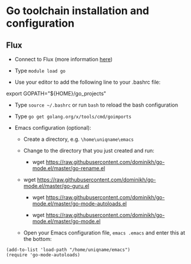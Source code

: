 Go toolchain installation and configuration
===========================================


Flux
----

* Connect to Flux (more information [here](http://arc-ts.umich.edu/flux-user-guide))

* Type `module load go`

* Use your editor to add the following line to your .bashrc file:

export GOPATH="${HOME}/go_projects"

* Type `source ~/.bashrc` or run `bash` to reload the bash
  configuration

* Type `go get golang.org/x/tools/cmd/goimports`

* Emacs configuration (optional):

    * Create a directory, e.g. `\home\uniqname\emacs`

    * Change to the directory that you just created and run:

        * wget https://raw.githubusercontent.com/dominikh/go-mode.el/master/go-rename.el

	* wget https://raw.githubusercontent.com/dominikh/go-mode.el/master/go-guru.el

        * wget https://raw.githubusercontent.com/dominikh/go-mode.el/master/go-mode-autoloads.el

        * wget https://raw.githubusercontent.com/dominikh/go-mode.el/master/go-mode.el

    * Open your Emacs configuration file, `emacs .emacs` and enter this at the bottom:

```
(add-to-list 'load-path "/home/uniqname/emacs")
(require 'go-mode-autoloads)
```